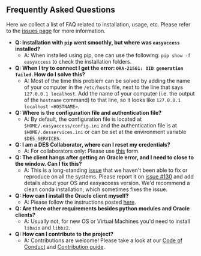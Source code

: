 ## Frequently Asked Questions

Here we collect a list of FAQ related to installation, usage, etc. Please refer to the [issues page](https://github.com/mgckind/easyaccess/issues) for more information.

- **Q: Installation with `pip` went smoothly, but where was `easyaccess` installed?**
  - A: When installed using pip, one can use the following: `pip show -f easyaccess` to check the installation folders.
- **Q: When I try to connect I get the error: `ORA-21561: OID generation failed`. How do I solve this?**
    - A: Most of the time this problem can be solved by adding the name of your computer in the `/etc/hosts` file, next to the line that says `127.0.0.1 localhost`. Add the name of your computer (i.e. the output of the `hostname` command) to that line, so it looks like `127.0.0.1 localhost <HOSTNAME>`.
- **Q: Where is the configuration file and authentication file?**
    - A: By default, the configuration file is located at `$HOME/.easyaccess/config.ini`  and the authentication file is at `$HOME/.desservices.ini` or can be set at the environment variable `$DES_SERVICES`.
- **Q: I am a DES Collaborator, where can I reset my credentials?**
  - A: For collaborators only: Please use [this](https://des.ncsa.illinois.edu/help) form.
- **Q: The client hangs after getting an Oracle error, and I need to close to the window. Can I fix this?**
  - A: This is a long-standing [issue](https://github.com/mgckind/easyaccess/issues/130) that we haven't been able to fix or reproduce on all the systems. Please report it on [issue #130](https://github.com/mgckind/easyaccess/issues/130) and add details about your OS and easyaccess version. We'd recommend a clean conda installation, which sometimes fixes the issue.
- **Q: How can I install the Oracle client myself?**
  - A: Please follow the instructions posted [here](https://www.oracle.com/technetwork/database/database-technologies/instant-client/overview/index.html).
- **Q: Are there other requirements besides python modules and Oracle clients?**
  - A: Usually not, for new OS or Virtual Machines you'd need to install `libaio` and `libbz2`.
- **Q: How can I contribute to the project?**
  - A: Contributions are welcome! Please take a look at our [Code of Conduct](CODE_OF_CONDUCT.md) and [Contribution guide](CONTRIBUTING.md).
